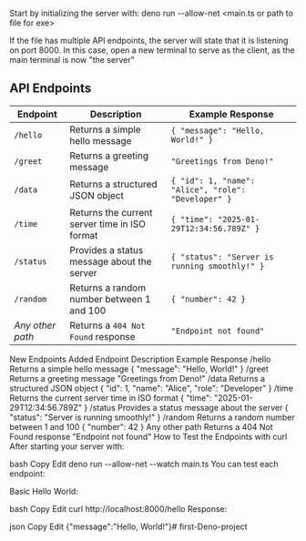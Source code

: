Start by initializing the server with:
deno run --allow-net <main.ts or path to file for exe>

If the file has multiple API endpoints, the server will state that it is listening on port 8000. In this case, open a new terminal to serve as the client, as the main terminal is now "the server"

## API Endpoints

| **Endpoint**   | **Description**                           | **Example Response** |
|---------------|---------------------------------------|----------------------|
| `/hello`      | Returns a simple hello message       | `{ "message": "Hello, World!" }` |
| `/greet`      | Returns a greeting message          | `"Greetings from Deno!"` |
| `/data`       | Returns a structured JSON object    | `{ "id": 1, "name": "Alice", "role": "Developer" }` |
| `/time`       | Returns the current server time in ISO format | `{ "time": "2025-01-29T12:34:56.789Z" }` |
| `/status`     | Provides a status message about the server | `{ "status": "Server is running smoothly!" }` |
| `/random`     | Returns a random number between 1 and 100 | `{ "number": 42 }` |
| *Any other path* | Returns a `404 Not Found` response | `"Endpoint not found"` |

New Endpoints Added
Endpoint	Description	Example Response
/hello	Returns a simple hello message	{ "message": "Hello, World!" }
/greet	Returns a greeting message	"Greetings from Deno!"
/data	Returns a structured JSON object	{ "id": 1, "name": "Alice", "role": "Developer" }
/time	Returns the current server time in ISO format	{ "time": "2025-01-29T12:34:56.789Z" }
/status	Provides a status message about the server	{ "status": "Server is running smoothly!" }
/random	Returns a random number between 1 and 100	{ "number": 42 }
Any other path	Returns a 404 Not Found response	"Endpoint not found"
How to Test the Endpoints with curl
After starting your server with:

bash
Copy
Edit
deno run --allow-net --watch main.ts
You can test each endpoint:

Basic Hello World:

bash
Copy
Edit
curl http://localhost:8000/hello
Response:

json
Copy
Edit
{"message":"Hello, World!"}# first-Deno-project
